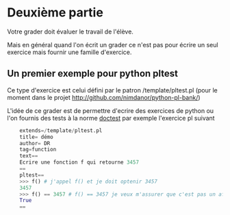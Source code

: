 
# Deuxième partie 

Votre grader doit évaluer le travail de l'élève.

Mais en général quand l'on écrit un grader ce n'est pas pour écrire un seul exercice mais fournir une famille d'exercice.

## Un premier exemple pour python pltest 

Ce type d'exercice est celui défini par le patron /template/pltest.pl (pour le moment dans le projet 
http://github.com/nimdanor/python-pl-bank/)

L'idée de ce grader est de permettre d'ecrire des exercices de python ou l'on fournis  des tests à la norme [doctest](https://docs.python.org/3/library/doctest.html) par exemple l'exercice pl suivant 

```python
    extends=/template/pltest.pl
    title= démo
    author= DR
    tag=function
    text==
    Ecrire une fonction f qui retourne 3457
    ==
    pltest==
    >>> f() # j'appel f() et je doit optenir 3457
    3457
    >>> f() == 3457 # f() == 3457 je veux m'assurer que c'est pas un affichage
    True
    ==
```

  
